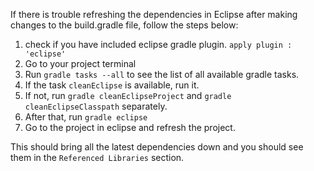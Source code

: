 If there is trouble refreshing the dependencies in Eclipse after making changes to the build.gradle file, follow the steps below:

1. check if you have included eclipse gradle plugin. `apply plugin : 'eclipse'`
1. Go to your project terminal
1. Run `gradle tasks --all` to see the list of all available gradle tasks.
1. If the task `cleanEclipse` is available, run it.
1. If not, run `gradle cleanEclipseProject` and `gradle cleanEclipseClasspath` separately.
1. After that, run `gradle eclipse`
1. Go to the project in eclipse and refresh the project.

This should bring all the latest dependencies down and you should see them in the `Referenced Libraries` section.
